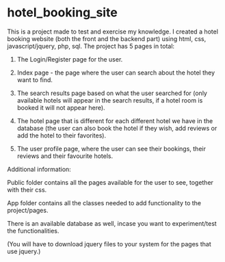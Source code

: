 # hotel_booking_site
This is a project made to test and exercise my knowledge. I created a hotel booking website (both the front and the backend part) using html, css, javascript/jquery, php, sql.
The project has 5 pages in total:

1. The Login/Register page for the user.

2. Index page - the page where the user can search about the hotel they want to find.

3. The search results page based on what the user searched for (only available hotels will appear in the search results, if a hotel room is booked it will not appear here).

4. The hotel page that is different for each different hotel we have in the database (the user can also book the hotel if they wish, add reviews or add the hotel to their favorites).

5. The user profile page, where the user can see their bookings, their reviews and their favourite hotels.


Additional information: 

Public folder contains all the pages available for the user to see, together with their css.

App folder contains all the classes needed to add functionality to the project/pages.

There is an available database as well, incase you want to experiment/test the functionalities.


(You will have to download jquery files to your system for the pages that use jquery.)
